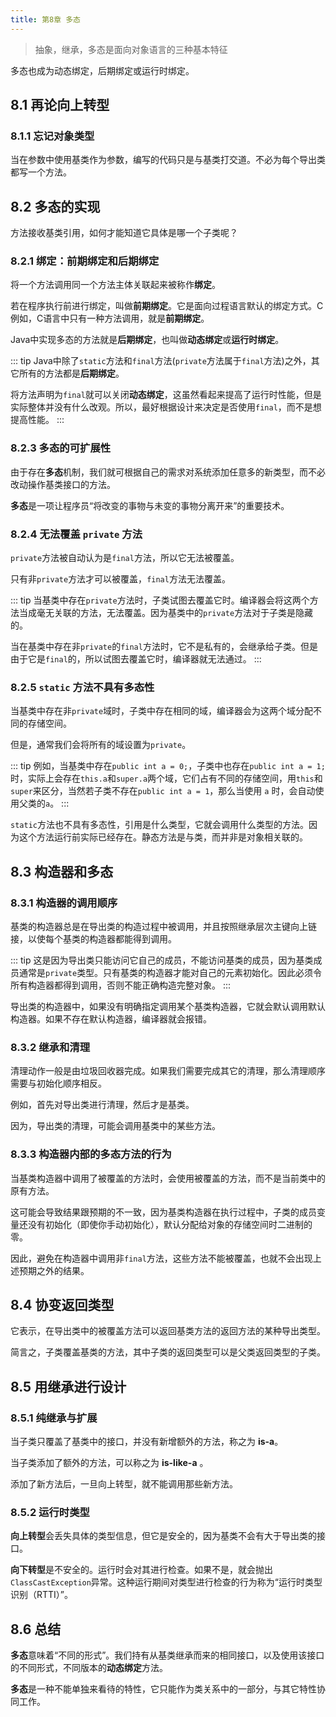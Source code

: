 ```yaml
---
title: 第8章 多态
---
```


> 抽象，继承，多态是面向对象语言的三种基本特征

多态也成为动态绑定，后期绑定或运行时绑定。

## 8.1 再论向上转型
### 8.1.1 忘记对象类型
当在参数中使用基类作为参数，编写的代码只是与基类打交道。不必为每个导出类都写一个方法。

## 8.2 多态的实现
方法接收基类引用，如何才能知道它具体是哪一个子类呢？

### 8.2.1 绑定：前期绑定和后期绑定
将一个方法调用同一个方法主体关联起来被称作**绑定**。

若在程序执行前进行绑定，叫做**前期绑定**。它是面向过程语言默认的绑定方式。C例如，C语言中只有一种方法调用，就是**前期绑定**。

Java中实现多态的方法就是**后期绑定**，也叫做**动态绑定**或**运行时绑定**。

::: tip
Java中除了`static`方法和`final`方法(`private`方法属于`final`方法)之外，其它所有的方法都是**后期绑定**。

将方法声明为`final`就可以关闭**动态绑定**，这虽然看起来提高了运行时性能，但是实际整体并没有什么改观。所以，最好根据设计来决定是否使用`final`，而不是想提高性能。
:::

### 8.2.3 多态的可扩展性
由于存在**多态**机制，我们就可根据自己的需求对系统添加任意多的新类型，而不必改动操作基类接口的方法。

**多态**是一项让程序员“将改变的事物与未变的事物分离开来”的重要技术。

### 8.2.4 无法覆盖 `private` 方法
`private`方法被自动认为是`final`方法，所以它无法被覆盖。

只有非`private`方法才可以被覆盖，`final`方法无法覆盖。

::: tip
当基类中存在`private`方法时，子类试图去覆盖它时。编译器会将这两个方法当成毫无关联的方法，无法覆盖。因为基类中的`private`方法对于子类是隐藏的。

当在基类中存在非`private`的`final`方法时，它不是私有的，会继承给子类。但是由于它是`final`的，所以试图去覆盖它时，编译器就无法通过。
:::


### 8.2.5 `static` 方法不具有多态性
当基类中存在非`private`域时，子类中存在相同的域，编译器会为这两个域分配不同的存储空间。

但是，通常我们会将所有的域设置为`private`。

::: tip
例如，当基类中存在`public int a = 0;`，子类中也存在`public int a = 1;`时，实际上会存在`this.a`和`super.a`两个域，它们占有不同的存储空间，用`this`和`super`来区分，当然若子类不存在`public int a = 1`，那么当使用 `a` 时，会自动使用父类的`a`。
:::

`static`方法也不具有多态性，引用是什么类型，它就会调用什么类型的方法。因为这个方法运行前实际已经存在。静态方法是与类，而并非是对象相关联的。


## 8.3 构造器和多态

### 8.3.1 构造器的调用顺序
基类的构造器总是在导出类的构造过程中被调用，并且按照继承层次主键向上链接，以使每个基类的构造器都能得到调用。

::: tip
这是因为导出类只能访问它自己的成员，不能访问基类的成员，因为基类成员通常是`private`类型。只有基类的构造器才能对自己的元素初始化。因此必须令所有构造器都得到调用，否则不能正确构造完整对象。
:::

导出类的构造器中，如果没有明确指定调用某个基类构造器，它就会默认调用默认构造器。如果不存在默认构造器，编译器就会报错。

### 8.3.2 继承和清理
清理动作一般是由垃圾回收器完成。如果我们需要完成其它的清理，那么清理顺序需要与初始化顺序相反。

例如，首先对导出类进行清理，然后才是基类。

因为，导出类的清理，可能会调用基类中的某些方法。

### 8.3.3 构造器内部的多态方法的行为
当基类构造器中调用了被覆盖的方法时，会使用被覆盖的方法，而不是当前类中的原有方法。

这可能会导致结果跟预期的不一致，因为基类构造器在执行过程中，子类的成员变量还没有初始化（即使你手动初始化），默认分配给对象的存储空间时二进制的零。

因此，避免在构造器中调用非`final`方法，这些方法不能被覆盖，也就不会出现上述预期之外的结果。

## 8.4 协变返回类型
它表示，在导出类中的被覆盖方法可以返回基类方法的返回方法的某种导出类型。

简言之，子类覆盖基类的方法，其中子类的返回类型可以是父类返回类型的子类。

## 8.5 用继承进行设计
### 8.5.1 纯继承与扩展
当子类只覆盖了基类中的接口，并没有新增额外的方法，称之为 **is-a**。

当子类添加了额外的方法，可以称之为 **is-like-a** 。

添加了新方法后，一旦向上转型，就不能调用那些新方法。

### 8.5.2 运行时类型
**向上转型**会丢失具体的类型信息，但它是安全的，因为基类不会有大于导出类的接口。

**向下转型**是不安全的。运行时会对其进行检查。如果不是，就会抛出`ClassCastException`异常。这种运行期间对类型进行检查的行为称为“运行时类型识别（RTTI）”。

## 8.6 总结
**多态**意味着“不同的形式”。我们持有从基类继承而来的相同接口，以及使用该接口的不同形式，不同版本的**动态绑定**方法。

**多态**是一种不能单独来看待的特性，它只能作为类关系中的一部分，与其它特性协同工作。

